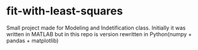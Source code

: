 # fit-with-least-squares
Small project made for Modeling and Indetification class. Initially it was written in MATLAB but in this repo is version rewritten in Python(numpy + pandas + matplotlib)
